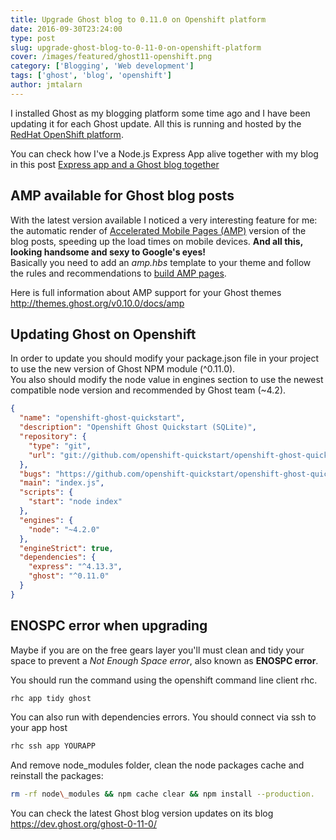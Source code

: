 ```yaml
---
title: Upgrade Ghost blog to 0.11.0 on Openshift platform
date: 2016-09-30T23:24:00
type: post
slug: upgrade-ghost-blog-to-0-11-0-on-openshift-platform
cover: /images/featured/ghost11-openshift.png
category: ['Blogging', 'Web development']
tags: ['ghost', 'blog', 'openshift']
author: jmtalarn
---
```


I installed Ghost as my blogging platform some time ago and I have been updating it for each Ghost update. All this is running and hosted by the <a href="https://www.openshift.com/web-hosting/" target="\_blank">RedHat OpenShift platform</a>.
<!--more-->
<p class="note">You can check how I've a Node.js Express App alive together with my blog in this post <a title="Express app and a Ghost blog together" href="http://blog.jmtalarn.com/express-app-and-a-ghost-blog-together/">Express app and a Ghost blog together</a></p>
<h2 id="ampavailableforghostblogposts">AMP available for Ghost blog posts</h2>
<p>With the latest version available I noticed a very interesting feature for me: the automatic render of <a href="http://blog.jmtalarn.com/how-to-build-an-accelerated-mobile-page-amp/">Accelerated Mobile Pages (AMP)</a> version of the blog posts, speeding up the load times on mobile devices. <strong>And all this, looking handsome and sexy to Google's eyes!</strong><br />
Basically you need to add an <em>amp.hbs</em> template to your theme and follow the rules and recommendations to <a href="http://blog.jmtalarn.com/how-to-build-an-accelerated-mobile-page-amp/">build AMP pages</a>.</p>
<p class="success">Here is full information about AMP support for your Ghost themes <a href="http://themes.ghost.org/v0.10.0/docs/amp">http://themes.ghost.org/v0.10.0/docs/amp</a></p>
<h2 id="updatingghostonopenshift">Updating Ghost on Openshift</h2>
<p>In order to update you should modify your package.json file in your project to use the new version of Ghost NPM module (^0.11.0).<br />
You also should modify the node value in engines section to use the newest compatible node version and recommended by Ghost team (~4.2).</p>

```json
{
  "name": "openshift-ghost-quickstart",
  "description": "Openshift Ghost Quickstart (SQLite)",
  "repository": {
    "type": "git",
    "url": "git://github.com/openshift-quickstart/openshift-ghost-quickstart.git"
  },
  "bugs": "https://github.com/openshift-quickstart/openshift-ghost-quickstart/issues",
  "main": "index.js",
  "scripts": {
    "start": "node index"
  },
  "engines": {
    "node": "~4.2.0"
  },
  "engineStrict": true,
  "dependencies": {
    "express": "^4.13.3",
    "ghost": "^0.11.0"
  }
}
```

<h2 id="enospcerrorwhenupgrading">ENOSPC error when upgrading</h2>
<p>Maybe if you are on the free gears layer you'll must clean and tidy your space to prevent a <em>Not Enough Space error</em>, also known as <strong>ENOSPC error</strong>.</p>
<p>You should run the command using the openshift command line client rhc.</p>

```bash
rhc app tidy ghost
```

<p>You can also run with dependencies errors. You should connect via ssh to your app host</p>

```bash
rhc ssh app YOURAPP
```

<p>And remove node_modules folder, clean the node packages cache and reinstall the packages:</p>

```bash
rm -rf node\_modules && npm cache clear && npm install --production.
```

<p class="success">You can check the latest Ghost blog version updates on its blog <a href="https://dev.ghost.org/ghost-0-11-0/">https://dev.ghost.org/ghost-0-11-0/</a></p>
